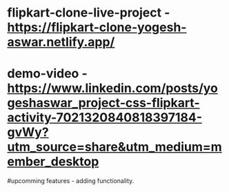 # flipkart-clone-live-project - https://flipkart-clone-yogesh-aswar.netlify.app/

# demo-video - https://www.linkedin.com/posts/yogeshaswar_project-css-flipkart-activity-7021320840818397184-gvWy?utm_source=share&utm_medium=member_desktop

#upcomming features - adding functionality.
